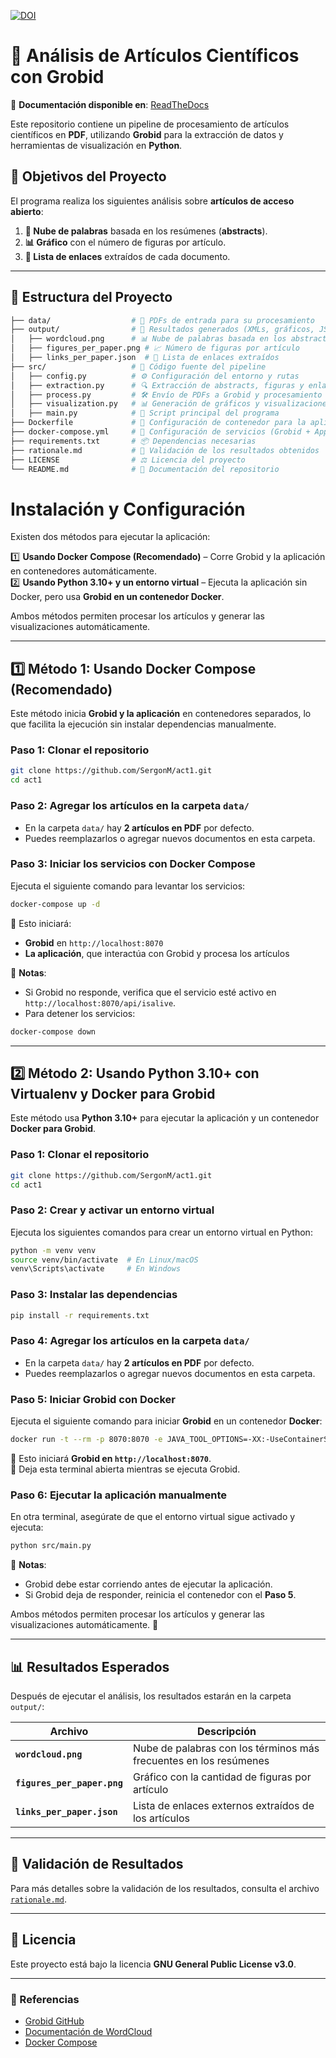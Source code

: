 [![DOI](https://zenodo.org/badge/927833777.svg)](https://doi.org/10.5281/zenodo.14968794)
# 📝 Análisis de Artículos Científicos con Grobid


📖 **Documentación disponible en**: [ReadTheDocs](https://articlesanalysisgrobid.readthedocs.io/es/latest/)

Este repositorio contiene un pipeline de procesamiento de artículos científicos en **PDF**, utilizando **Grobid** para la extracción de datos y herramientas de visualización en **Python**.  

## 🚀 Objetivos del Proyecto  
El programa realiza los siguientes análisis sobre **artículos de acceso abierto**:  
1. **📌 Nube de palabras** basada en los resúmenes (**abstracts**).  
2. **📊 Gráfico** con el número de figuras por artículo.  
3. **🔗 Lista de enlaces** extraídos de cada documento.  

---

## 📁 Estructura del Proyecto  
```sh
├── data/                  # 📂 PDFs de entrada para su procesamiento  
├── output/                # 📂 Resultados generados (XMLs, gráficos, JSONs)  
│   ├── wordcloud.png      # 📊 Nube de palabras basada en los abstracts  
│   ├── figures_per_paper.png # 📈 Número de figuras por artículo  
│   ├── links_per_paper.json  # 🔗 Lista de enlaces extraídos  
├── src/                   # 📂 Código fuente del pipeline  
│   ├── config.py          # ⚙️ Configuración del entorno y rutas  
│   ├── extraction.py      # 🔍 Extracción de abstracts, figuras y enlaces  
│   ├── process.py         # 🛠️ Envío de PDFs a Grobid y procesamiento  
│   ├── visualization.py   # 📊 Generación de gráficos y visualizaciones  
│   ├── main.py            # 🚀 Script principal del programa  
├── Dockerfile             # 🐳 Configuración de contenedor para la aplicación  
├── docker-compose.yml     # 🐳 Configuración de servicios (Grobid + App)  
├── requirements.txt       # 📦 Dependencias necesarias  
├── rationale.md           # 📝 Validación de los resultados obtenidos  
├── LICENSE                # ⚖️ Licencia del proyecto  
└── README.md              # 📖 Documentación del repositorio  
```


# Instalación y Configuración

Existen dos métodos para ejecutar la aplicación:

1️⃣ **Usando Docker Compose (Recomendado)** – Corre Grobid y la aplicación en contenedores automáticamente.  
2️⃣ **Usando Python 3.10+ y un entorno virtual** – Ejecuta la aplicación sin Docker, pero usa **Grobid en un contenedor Docker**.

Ambos métodos permiten procesar los artículos y generar las visualizaciones automáticamente.

---

## 1️⃣ Método 1: Usando Docker Compose (Recomendado)

Este método inicia **Grobid y la aplicación** en contenedores separados, lo que facilita la ejecución sin instalar dependencias manualmente.

### **Paso 1: Clonar el repositorio**
```bash
git clone https://github.com/SergonM/act1.git
cd act1
```

### **Paso 2: Agregar los artículos en la carpeta `data/`**
- En la carpeta `data/` hay **2 artículos en PDF** por defecto.
- Puedes reemplazarlos o agregar nuevos documentos en esta carpeta.

### **Paso 3: Iniciar los servicios con Docker Compose**
Ejecuta el siguiente comando para levantar los servicios:

```bash
docker-compose up -d
```

🔹 Esto iniciará:  
- **Grobid** en `http://localhost:8070`  
- **La aplicación**, que interactúa con Grobid y procesa los artículos  

📌 **Notas**:
- Si Grobid no responde, verifica que el servicio esté activo en `http://localhost:8070/api/isalive`.
- Para detener los servicios:

```bash
docker-compose down
```

---

## 2️⃣ Método 2: Usando Python 3.10+ con Virtualenv y Docker para Grobid

Este método usa **Python 3.10+** para ejecutar la aplicación y un contenedor **Docker para Grobid**.

### **Paso 1: Clonar el repositorio**
```bash
git clone https://github.com/SergonM/act1.git
cd act1
```

### **Paso 2: Crear y activar un entorno virtual**
Ejecuta los siguientes comandos para crear un entorno virtual en Python:

```bash
python -m venv venv
source venv/bin/activate  # En Linux/macOS
venv\Scripts\activate     # En Windows
```

### **Paso 3: Instalar las dependencias**
```bash
pip install -r requirements.txt
```

### **Paso 4: Agregar los artículos en la carpeta `data/`**
- En la carpeta `data/` hay **2 artículos en PDF** por defecto.
- Puedes reemplazarlos o agregar nuevos documentos en esta carpeta.

### **Paso 5: Iniciar Grobid con Docker**
Ejecuta el siguiente comando para iniciar **Grobid** en un contenedor **Docker**:

```bash
docker run -t --rm -p 8070:8070 -e JAVA_TOOL_OPTIONS=-XX:-UseContainerSupport lfoppiano/grobid:0.8.1
```

🔹 Esto iniciará **Grobid en `http://localhost:8070`**.  
🔹 Deja esta terminal abierta mientras se ejecuta Grobid.

### **Paso 6: Ejecutar la aplicación manualmente**
En otra terminal, asegúrate de que el entorno virtual sigue activado y ejecuta:

```bash
python src/main.py
```

📌 **Notas**:
- Grobid debe estar corriendo antes de ejecutar la aplicación.
- Si Grobid deja de responder, reinicia el contenedor con el **Paso 5**.

Ambos métodos permiten procesar los artículos y generar las visualizaciones automáticamente. 🚀

---

## 📊 Resultados Esperados  
Después de ejecutar el análisis, los resultados estarán en la carpeta `output/`:

| Archivo | Descripción |
|---------|------------|
| **`wordcloud.png`** | Nube de palabras con los términos más frecuentes en los resúmenes |
| **`figures_per_paper.png`** | Gráfico con la cantidad de figuras por artículo |
| **`links_per_paper.json`** | Lista de enlaces externos extraídos de los artículos |

---

## 📄 Validación de Resultados  
Para más detalles sobre la validación de los resultados, consulta el archivo [`rationale.md`](rationale.md).  

---

## 📜 Licencia
Este proyecto está bajo la licencia **GNU General Public License v3.0**.  

---

### 🔗 Referencias  
- [Grobid GitHub](https://github.com/kermitt2/grobid)  
- [Documentación de WordCloud](https://github.com/amueller/word_cloud)  
- [Docker Compose](https://docs.docker.com/compose/)  
